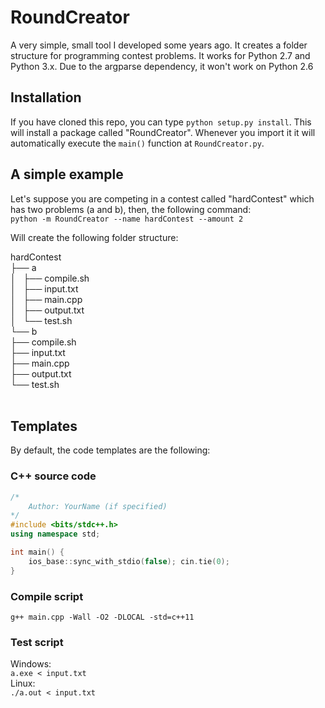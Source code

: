 # RoundCreator
A very simple, small tool I developed some years ago. It creates a folder structure for programming contest problems. It works for Python 2.7 and Python 3.x.
Due to the argparse dependency, it won't work on Python 2.6

## Installation
If you have cloned this repo, you can type `python setup.py install`. This will install a package called "RoundCreator". Whenever you import it it will automatically execute the `main()` function at `RoundCreator.py`.
## A simple example
Let's suppose you are competing in a contest called "hardContest" which has two problems (a and b), then, the following command:<br>
`python -m RoundCreator --name hardContest --amount 2`


Will create the following folder structure:

hardContest<br>
├── a<br>
│   ├── compile.sh<br>
│   ├── input.txt<br>
│   ├── main.cpp<br>
│   ├── output.txt<br>
│   └── test.sh<br>
└── b<br>
    ├── compile.sh<br>
    ├── input.txt<br>
    ├── main.cpp<br>
    ├── output.txt<br>
    └── test.sh<br>
<br>

## Templates
By default, the code templates are the following:
### C++ source code
```c++
/*
    Author: YourName (if specified)
*/
#include <bits/stdc++.h>
using namespace std;

int main() {
    ios_base::sync_with_stdio(false); cin.tie(0);
}
```
### Compile script
`g++ main.cpp -Wall -O2 -DLOCAL -std=c++11`

### Test script
Windows:<br>
`a.exe < input.txt`<br>
Linux:<br>
`./a.out < input.txt`
